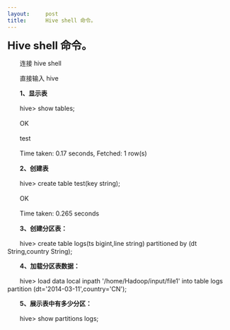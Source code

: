 ```yaml
---
layout:     post
title:      Hive shell 命令。
---
```

<div id="article_content" class="article_content clearfix csdn-tracking-statistics" data-pid="blog" data-mod="popu_307" data-dsm="post">
								            <link rel="stylesheet" href="https://csdnimg.cn/release/phoenix/template/css/ck_htmledit_views-f76675cdea.css">
						<div class="htmledit_views" id="content_views">
                <strong><span style="font-size:18pt;">Hive shell 命令。</span></strong>
<p>　　连接 hive shell</p>
<p>　　直接输入 hive</p>
<p>　<strong>　1、显示表</strong></p>
<p>　　hive&gt; show tables; </p>
<p>　　OK </p>
<p>　　test </p>
<p>　　Time taken: 0.17 seconds, Fetched: 1 row(s)</p>
<p>　<strong>　2、创建表</strong></p>
<p>　　hive&gt; create table test(key string); </p>
<p>　　OK </p>
<p>　　Time taken: 0.265 seconds</p>
<p><strong>　　3、创建分区表：</strong></p>
<p>　　hive&gt; create table logs(ts bigint,line string) partitioned by (dt String,country String);</p>
<p><strong>　　4、加载分区表数据：</strong></p>
<p>　　hive&gt; load data local inpath '/home/Hadoop/input/file1' into table logs partition (dt='2014-03-11',country='CN');</p>
<p>　<strong>　5、展示表中有多少分区：</strong></p>
<p>　　hive&gt; show partitions logs; </p>            </div>
                </div>
